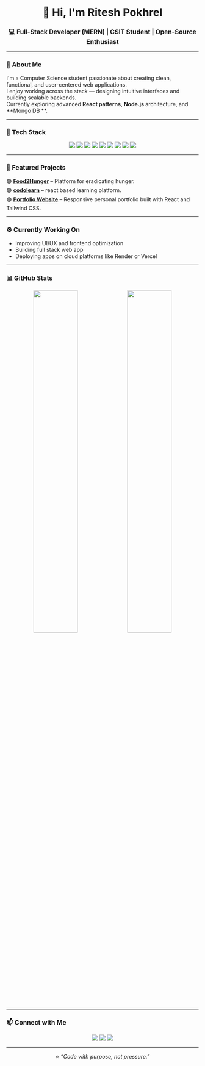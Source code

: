 <!-- Intro -->
<h1 align="center">👋 Hi, I'm Ritesh Pokhrel</h1>
<h3 align="center">💻 Full-Stack Developer (MERN) | CSIT Student | Open-Source Enthusiast</h3>

---

### 🌱 About Me  
I'm a Computer Science student passionate about creating clean, functional, and user-centered web applications.  
I enjoy working across the stack — designing intuitive interfaces and building scalable backends.  
Currently exploring advanced **React patterns**, **Node.js** architecture, and **Mongo DB **.

---

### 🧠 Tech Stack  
<p align="center">
  <img src="https://img.shields.io/badge/JavaScript-F7DF1E?style=for-the-badge&logo=javascript&logoColor=black" />
  <img src="https://img.shields.io/badge/React-20232A?style=for-the-badge&logo=react&logoColor=61DAFB" />
  <img src="https://img.shields.io/badge/Node.js-339933?style=for-the-badge&logo=node.js&logoColor=white" />
  <img src="https://img.shields.io/badge/Express.js-000000?style=for-the-badge&logo=express&logoColor=white" />
  <img src="https://img.shields.io/badge/MongoDB-4EA94B?style=for-the-badge&logo=mongodb&logoColor=white" />
  <img src="https://img.shields.io/badge/MySQL-4479A1?style=for-the-badge&logo=mysql&logoColor=white" />
  <img src="https://img.shields.io/badge/Tailwind_CSS-38B2AC?style=for-the-badge&logo=tailwind-css&logoColor=white" />
  <img src="https://img.shields.io/badge/Linux-FCC624?style=for-the-badge&logo=linux&logoColor=black" />
  <img src="https://img.shields.io/badge/Git-F05032?style=for-the-badge&logo=git&logoColor=white" />
</p>

---

### 🚀 Featured Projects  
🟢 **[Food2Hunger](#)** – Platform for eradicating hunger.  
🟢 **[codolearn](www.codolearn.vercel.com)** – react based learning platform.  
🟢 **[Portfolio Website](www.pokhrelritesh.com.np)** – Responsive personal portfolio built with React and Tailwind CSS.  

---

### ⚙️ Currently Working On  
- Improving UI/UX and frontend optimization  
- Building full stack web app  
- Deploying apps on cloud platforms like Render or Vercel  

---

### 📊 GitHub Stats  
<p align="center">
  <img width="48%" src="https://github-readme-stats.vercel.app/api?username=Ritesh-22893&show_icons=true&theme=react&hide_border=true" />
  <img width="48%" src="https://github-readme-streak-stats.herokuapp.com/?user=Ritesh-22893&theme=react&hide_border=true" />
</p>

---

### 📫 Connect with Me  
<p align="center">
  <a href="mailto:riteshpokhrel22893@gmail.com"><img src="https://img.shields.io/badge/Email-D14836?style=for-the-badge&logo=gmail&logoColor=white"/></a>
  <a href="https://github.com/Ritesh-22893"><img src="https://img.shields.io/badge/GitHub-100000?style=for-the-badge&logo=github&logoColor=white"/></a>
  <a href="#"><img src="https://img.shields.io/badge/LinkedIn-0077B5?style=for-the-badge&logo=linkedin&logoColor=white"/></a>
</p>

---

<p align="center">⭐ <i>“Code with purpose, not pressure.”</i></p>
